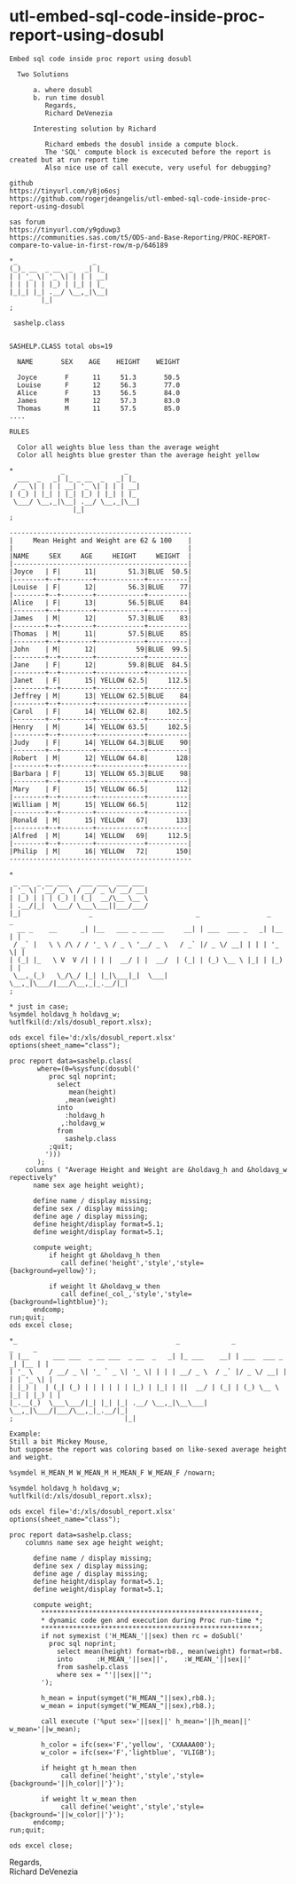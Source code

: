 # utl-embed-sql-code-inside-proc-report-using-dosubl
    Embed sql code inside proc report using dosubl                                                                                 
                                                                                                                                   
      Two Solutions                                                                                                                
                                                                                                                                   
          a. where dosubl                                                                                                          
          b. run time dosubl                                                                                                       
             Regards,                                                                                                              
             Richard DeVenezia                                                                                                     
                                                                                                                                   
          Interesting solution by Richard                                                                                          
                                                                                                                                   
             Richard embeds the dosubl inside a compute block.                                                                     
             The 'SQL' compute block is excecuted before the report is created but at run report time                              
             Also nice use of call execute, very useful for debugging?                                                             
                                                                                                                                   
    github                                                                                                                         
    https://tinyurl.com/y8jo6osj                                                                                                   
    https://github.com/rogerjdeangelis/utl-embed-sql-code-inside-proc-report-using-dosubl                                          
                                                                                                                                   
    sas forum                                                                                                                      
    https://tinyurl.com/y9gduwp3                                                                                                   
    https://communities.sas.com/t5/ODS-and-Base-Reporting/PROC-REPORT-compare-to-value-in-first-row/m-p/646189                     
                                                                                                                                   
    *_                   _                                                                                                         
    (_)_ __  _ __  _   _| |_                                                                                                       
    | | '_ \| '_ \| | | | __|                                                                                                      
    | | | | | |_) | |_| | |_                                                                                                       
    |_|_| |_| .__/ \__,_|\__|                                                                                                      
            |_|                                                                                                                    
    ;                                                                                                                              
                                                                                                                                   
     sashelp.class                                                                                                                 
                                                                                                                                   
                                                                                                                                   
    SASHELP.CLASS total obs=19                                                                                                     
                                                                                                                                   
      NAME       SEX    AGE    HEIGHT    WEIGHT                                                                                    
                                                                                                                                   
      Joyce       F      11     51.3       50.5                                                                                    
      Louise      F      12     56.3       77.0                                                                                    
      Alice       F      13     56.5       84.0                                                                                    
      James       M      12     57.3       83.0                                                                                    
      Thomas      M      11     57.5       85.0                                                                                    
    ....                                                                                                                           
                                                                                                                                   
    RULES                                                                                                                          
                                                                                                                                   
      Color all weights blue less than the average weight                                                                          
      Color all heights blue grester than the average height yellow                                                                
                                                                                                                                   
    *            _               _                                                                                                 
      ___  _   _| |_ _ __  _   _| |_                                                                                               
     / _ \| | | | __| '_ \| | | | __|                                                                                              
    | (_) | |_| | |_| |_) | |_| | |_                                                                                               
     \___/ \__,_|\__| .__/ \__,_|\__|                                                                                              
                    |_|                                                                                                            
    ;                                                                                                                              
                                                                                                                                   
    ----------------------------------------------                                                                                 
    |     Mean Height and Weight are 62 & 100    |                                                                                 
    |                                            |                                                                                 
    |NAME     SEX     AGE     HEIGHT     WEIGHT  |                                                                                 
    |--------------------------------------------|                                                                                 
    |Joyce   | F|      11|        51.3|BLUE  50.5|                                                                                 
    |--------+--+--------+------------+----------|                                                                                 
    |Louise  | F|      12|        56.3|BLUE    77|                                                                                 
    |--------+--+--------+------------+----------|                                                                                 
    |Alice   | F|      13|        56.5|BLUE    84|                                                                                 
    |--------+--+--------+------------+----------|                                                                                 
    |James   | M|      12|        57.3|BLUE    83|                                                                                 
    |--------+--+--------+------------+----------|                                                                                 
    |Thomas  | M|      11|        57.5|BLUE    85|                                                                                 
    |--------+--+--------+------------+----------|                                                                                 
    |John    | M|      12|          59|BLUE  99.5|                                                                                 
    |--------+--+--------+------------+----------|                                                                                 
    |Jane    | F|      12|        59.8|BLUE  84.5|                                                                                 
    |--------+--+--------+------------+----------|                                                                                 
    |Janet   | F|      15| YELLOW 62.5|     112.5|                                                                                 
    |--------+--+--------+------------+----------|                                                                                 
    |Jeffrey | M|      13| YELLOW 62.5|BLUE    84|                                                                                 
    |--------+--+--------+------------+----------|                                                                                 
    |Carol   | F|      14| YELLOW 62.8|     102.5|                                                                                 
    |--------+--+--------+------------+----------|                                                                                 
    |Henry   | M|      14| YELLOW 63.5|     102.5|                                                                                 
    |--------+--+--------+------------+----------|                                                                                 
    |Judy    | F|      14| YELLOW 64.3|BLUE    90|                                                                                 
    |--------+--+--------+------------+----------|                                                                                 
    |Robert  | M|      12| YELLOW 64.8|       128|                                                                                 
    |--------+--+--------+------------+----------|                                                                                 
    |Barbara | F|      13| YELLOW 65.3|BLUE    98|                                                                                 
    |--------+--+--------+------------+----------|                                                                                 
    |Mary    | F|      15| YELLOW 66.5|       112|                                                                                 
    |--------+--+--------+------------+----------|                                                                                 
    |William | M|      15| YELLOW 66.5|       112|                                                                                 
    |--------+--+--------+------------+----------|                                                                                 
    |Ronald  | M|      15| YELLOW   67|       133|                                                                                 
    |--------+--+--------+------------+----------|                                                                                 
    |Alfred  | M|      14| YELLOW   69|     112.5|                                                                                 
    |--------+--+--------+------------+----------|                                                                                 
    |Philip  | M|      16| YELLOW   72|       150|                                                                                 
    ----------------------------------------------                                                                                 
                                                                                                                                   
    *                                                                                                                              
     _ __  _ __ ___   ___ ___  ___ ___                                                                                             
    | '_ \| '__/ _ \ / __/ _ \/ __/ __|                                                                                            
    | |_) | | | (_) | (_|  __/\__ \__ \                                                                                            
    | .__/|_|  \___/ \___\___||___/___/                                                                                            
    |_|                 _                          _                 _     _                                                       
      __ _    __      _| |__   ___ _ __ ___     __| | ___  ___ _   _| |__ | |                                                      
     / _` |   \ \ /\ / / '_ \ / _ \ '__/ _ \   / _` |/ _ \/ __| | | | '_ \| |                                                      
    | (_| |_   \ V  V /| | | |  __/ | |  __/  | (_| | (_) \__ \ |_| | |_) | |                                                      
     \__,_(_)   \_/\_/ |_| |_|\___|_|  \___|   \__,_|\___/|___/\__,_|_.__/|_|                                                      
    ;                                                                                                                              
                                                                                                                                   
    * just in case;                                                                                                                
    %symdel holdavg_h holdavg_w;                                                                                                   
    %utlfkil(d:/xls/dosubl_report.xlsx);                                                                                           
                                                                                                                                   
    ods excel file='d:/xls/dosubl_report.xlsx' options(sheet_name="class");                                                        
                                                                                                                                   
    proc report data=sashelp.class(                                                                                                
           where=(0=%sysfunc(dosubl('                                                                                              
              proc sql noprint;                                                                                                    
                select                                                                                                             
                   mean(height)                                                                                                    
                  ,mean(weight)                                                                                                    
                into                                                                                                               
                  :holdavg_h                                                                                                       
                 ,:holdavg_w                                                                                                       
                from                                                                                                               
                  sashelp.class                                                                                                    
              ;quit;                                                                                                               
             ')))                                                                                                                  
           );                                                                                                                      
        columns ( "Average Height and Weight are &holdavg_h and &holdavg_w repectively"                                            
          name sex age height weight);                                                                                             
                                                                                                                                   
          define name / display missing;                                                                                           
          define sex / display missing;                                                                                            
          define age / display missing;                                                                                            
          define height/display format=5.1;                                                                                        
          define weight/display format=5.1;                                                                                        
                                                                                                                                   
          compute weight;                                                                                                          
              if height gt &holdavg_h then                                                                                         
                 call define('height','style','style={background=yellow}');                                                        
                                                                                                                                   
              if weight lt &holdavg_w then                                                                                         
                 call define(_col_,'style','style={background=lightblue}');                                                        
          endcomp;                                                                                                                 
    run;quit;                                                                                                                      
    ods excel close;                                                                                                               
                                                                                                                                   
    *_                                        _             _                 _     _                                              
    | |__      ___ ___  _ __ ___  _ __  _   _| |_ ___    __| | ___  ___ _   _| |__ | |                                             
    | '_ \    / __/ _ \| '_ ` _ \| '_ \| | | | __/ _ \  / _` |/ _ \/ __| | | | '_ \| |                                             
    | |_) |  | (_| (_) | | | | | | |_) | |_| | ||  __/ | (_| | (_) \__ \ |_| | |_) | |                                             
    |_.__(_)  \___\___/|_| |_| |_| .__/ \__,_|\__\___|  \__,_|\___/|___/\__,_|_.__/|_|                                             
    ;                            |_|                                                                                               
                                                                                                                                   
    Example:                                                                                                                       
    Still a bit Mickey Mouse,                                                                                                      
    but suppose the report was coloring based on like-sexed average height and weight.                                             
                                                                                                                                   
    %symdel H_MEAN_M W_MEAN_M H_MEAN_F W_MEAN_F /nowarn;                                                                           
                                                                                                                                   
    %symdel holdavg_h holdavg_w;                                                                                                   
    %utlfkil(d:/xls/dosubl_report.xlsx);                                                                                           
                                                                                                                                   
    ods excel file='d:/xls/dosubl_report.xlsx' options(sheet_name="class");                                                        
                                                                                                                                   
    proc report data=sashelp.class;                                                                                                
        columns name sex age height weight;                                                                                        
                                                                                                                                   
          define name / display missing;                                                                                           
          define sex / display missing;                                                                                            
          define age / display missing;                                                                                            
          define height/display format=5.1;                                                                                        
          define weight/display format=5.1;                                                                                        
                                                                                                                                   
          compute weight;                                                                                                          
            *******************************************************;                                                               
            * dynamic code gen and execution during Proc run-time *;                                                               
            *******************************************************;                                                               
            if not symexist ('H_MEAN_'||sex) then rc = doSubl('                                                                    
              proc sql noprint;                                                                                                    
                select mean(height) format=rb8., mean(weight) format=rb8.                                                          
                into      :H_MEAN_'||sex||',    :W_MEAN_'||sex||'                                                                  
                from sashelp.class                                                                                                 
                where sex = "'||sex||'";                                                                                           
            ');                                                                                                                    
                                                                                                                                   
            h_mean = input(symget("H_MEAN_"||sex),rb8.);                                                                           
            w_mean = input(symget("W_MEAN_"||sex),rb8.);                                                                           
                                                                                                                                   
            call execute ('%put sex='||sex||' h_mean='||h_mean||' w_mean='||w_mean);                                               
                                                                                                                                   
            h_color = ifc(sex='F','yellow', 'CXAAAA00');                                                                           
            w_color = ifc(sex='F','lightblue', 'VLIGB');                                                                           
                                                                                                                                   
            if height gt h_mean then                                                                                               
                 call define('height','style','style={background='||h_color||'}');                                                 
                                                                                                                                   
            if weight lt w_mean then                                                                                               
                 call define('weight','style','style={background='||w_color||'}');                                                 
          endcomp;                                                                                                                 
    run;quit;                                                                                                                      
                                                                                                                                   
    ods excel close;                                                                                                               
                                                                                                                                   
                                                                                                                                   
Regards,                                                                                                                           
Richard DeVenezia                                                                                                                  
                                                                                                                                   
